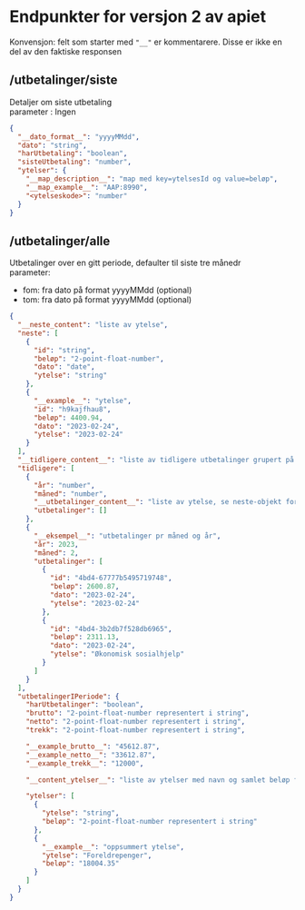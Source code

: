 # Endpunkter for versjon 2 av apiet

Konvensjon: felt som starter med `"__"` er kommentarere. Disse er  ikke en del av den faktiske responsen

##    /utbetalinger/siste
Detaljer om siste utbetaling \
parameter : Ingen

```json
{
  "__dato_format__": "yyyyMMdd",
  "dato": "string",
  "harUtbetaling": "boolean",
  "sisteUtbetaling": "number",
  "ytelser": {
    "__map_description__": "map med key=ytelsesId og value=beløp",
    "__map_example__": "AAP:8990",
    "<ytelseskode>": "number"
  }
}
```

##    /utbetalinger/alle
Utbetalinger over en gitt periode, defaulter til siste tre månedr\
parameter:
* fom: fra dato på format yyyyMMdd (optional)
* tom: fra dato på format yyyyMMdd (optional)

```json
{
  "__neste_content": "liste av ytelse",
  "neste": [
    {
      "id": "string",
      "beløp": "2-point-float-number",
      "dato": "date",
      "ytelse": "string"
    },
    {
      "__example__": "ytelse",
      "id": "h9kajfhau8",
      "beløp": 4400.94,
      "dato": "2023-02-24",
      "ytelse": "2023-02-24"
    }
  ],
  "__tidligere_content__": "liste av tidligere utbetalinger grupert på måned og år",
  "tidligere": [
    {
      "år": "number",
      "måned": "number",
      "__utbetalinger_content__": "liste av ytelse, se neste-objekt for eksempel",
      "utbetalinger": []
    },
    {
      "__eksempel__": "utbetalinger pr måned og år",
      "år": 2023,
      "måned": 2,
      "utbetalinger": [
        {
          "id": "4bd4-67777b5495719748",
          "beløp": 2600.87,
          "dato": "2023-02-24",
          "ytelse": "2023-02-24"
        },
        {
          "id": "4bd4-3b2db7f528db6965",
          "beløp": 2311.13,
          "dato": "2023-02-24",
          "ytelse": "Økonomisk sosialhjelp"
        }
      ]
    }
  ],
  "utbetalingerIPeriode": {
    "harUtbetalinger": "boolean",
    "brutto": "2-point-float-number representert i string",
    "netto": "2-point-float-number representert i string",
    "trekk": "2-point-float-number representert i string",

    "__example_brutto__": "45612.87",
    "__example_netto__": "33612.87",
    "__example_trekk__": "12000",

    "__content_ytelser__": "liste av ytelser med navn og samlet beløp for periode",

    "ytelser": [
      {
        "ytelse": "string",
        "beløp": "2-point-float-number representert i string"
      },
      {
        "__example__": "oppsummert ytelse",
        "ytelse": "Foreldrepenger",
        "beløp": "18004.35"
      }
    ]
  }
}
```